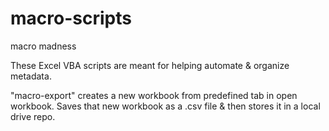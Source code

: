 # macro-scripts
macro madness

These Excel VBA scripts are meant for helping automate & organize metadata.

"macro-export" creates a new workbook from predefined tab in open workbook. Saves that new workbook as a .csv file & then stores it in a local drive repo.
